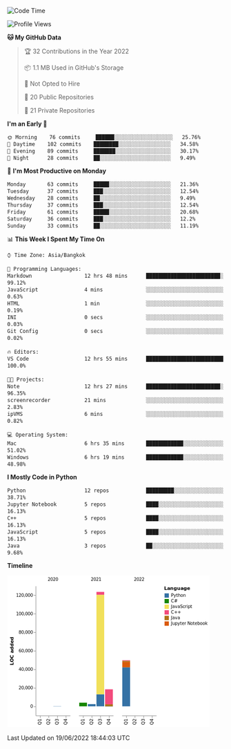 <!--START_SECTION:waka-->
![Code Time](http://img.shields.io/badge/Code%20Time-0%20secs-blue)

![Profile Views](http://img.shields.io/badge/Profile%20Views-3-blue)

**🐱 My GitHub Data** 

> 🏆 32 Contributions in the Year 2022
 > 
> 📦 1.1 MB Used in GitHub's Storage 
 > 
> 🚫 Not Opted to Hire
 > 
> 📜 20 Public Repositories 
 > 
> 🔑 21 Private Repositories  
 > 
**I'm an Early 🐤** 

```text
🌞 Morning    76 commits     ██████░░░░░░░░░░░░░░░░░░░   25.76% 
🌆 Daytime    102 commits    ████████░░░░░░░░░░░░░░░░░   34.58% 
🌃 Evening    89 commits     ███████░░░░░░░░░░░░░░░░░░   30.17% 
🌙 Night      28 commits     ██░░░░░░░░░░░░░░░░░░░░░░░   9.49%

```
📅 **I'm Most Productive on Monday** 

```text
Monday       63 commits     █████░░░░░░░░░░░░░░░░░░░░   21.36% 
Tuesday      37 commits     ███░░░░░░░░░░░░░░░░░░░░░░   12.54% 
Wednesday    28 commits     ██░░░░░░░░░░░░░░░░░░░░░░░   9.49% 
Thursday     37 commits     ███░░░░░░░░░░░░░░░░░░░░░░   12.54% 
Friday       61 commits     █████░░░░░░░░░░░░░░░░░░░░   20.68% 
Saturday     36 commits     ███░░░░░░░░░░░░░░░░░░░░░░   12.2% 
Sunday       33 commits     ██░░░░░░░░░░░░░░░░░░░░░░░   11.19%

```


📊 **This Week I Spent My Time On** 

```text
⌚︎ Time Zone: Asia/Bangkok

💬 Programming Languages: 
Markdown                 12 hrs 48 mins      ████████████████████████░   99.12% 
JavaScript               4 mins              ░░░░░░░░░░░░░░░░░░░░░░░░░   0.63% 
HTML                     1 min               ░░░░░░░░░░░░░░░░░░░░░░░░░   0.19% 
INI                      0 secs              ░░░░░░░░░░░░░░░░░░░░░░░░░   0.03% 
Git Config               0 secs              ░░░░░░░░░░░░░░░░░░░░░░░░░   0.02%

🔥 Editors: 
VS Code                  12 hrs 55 mins      █████████████████████████   100.0%

🐱‍💻 Projects: 
Note                     12 hrs 27 mins      ████████████████████████░   96.35% 
screenrecorder           21 mins             ░░░░░░░░░░░░░░░░░░░░░░░░░   2.83% 
ipVMS                    6 mins              ░░░░░░░░░░░░░░░░░░░░░░░░░   0.82%

💻 Operating System: 
Mac                      6 hrs 35 mins       ████████████░░░░░░░░░░░░░   51.02% 
Windows                  6 hrs 19 mins       ████████████░░░░░░░░░░░░░   48.98%

```

**I Mostly Code in Python** 

```text
Python                   12 repos            █████████░░░░░░░░░░░░░░░░   38.71% 
Jupyter Notebook         5 repos             ████░░░░░░░░░░░░░░░░░░░░░   16.13% 
C++                      5 repos             ████░░░░░░░░░░░░░░░░░░░░░   16.13% 
JavaScript               5 repos             ████░░░░░░░░░░░░░░░░░░░░░   16.13% 
Java                     3 repos             ██░░░░░░░░░░░░░░░░░░░░░░░   9.68%

```


**Timeline**

![Chart not found](https://raw.githubusercontent.com/pntt3011/pntt3011/main/charts/bar_graph.png) 


 Last Updated on 19/06/2022 18:44:03 UTC
<!--END_SECTION:waka-->
